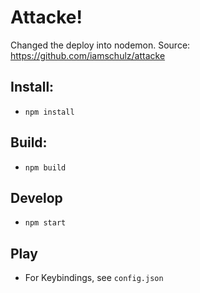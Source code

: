# Attacke!
Changed the deploy into nodemon.
Source: https://github.com/iamschulz/attacke

## Install:

-   `npm install`

## Build:

-   `npm build`

## Develop

-   `npm start`

## Play

-   For Keybindings, see `config.json`
